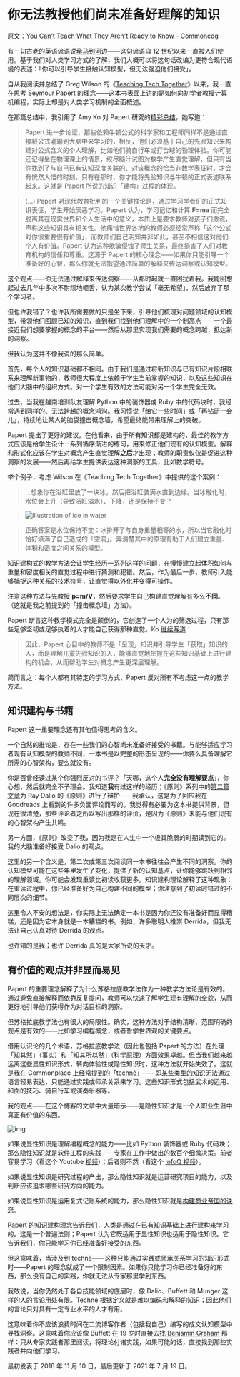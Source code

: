 # 你无法教授他们尚未准备好理解的知识

原文：[You Can't Teach What They Aren't Ready to Know - Commoncog](https://commoncog.com/you-cant-teach-what-they-arent-ready-to-know/)

有一句古老的英语谚语说[牵马到河边](https://www.phrases.org.uk/meanings/you-can-lead-a-horse-to-water.html?ref=commoncog.com)——这句谚语自 12 世纪以来一直被人们使用。基于我们对人类学习方式的了解，我们大概可以将这句话改编为更符合现代语境的表述：「你可以引导学生接触认知模型，但无法强迫他们接受」。

自从我阅读并总结了 Greg Wilson 的《[Teaching Tech Together](https://commoncog.com/teaching-tech-together/)》以来，我一直在思考 Seymour Papert 的理念——这本书表面上讲的是如何向初学者教授计算机编程，实际上却是对人类学习机制的全面概述。

在那篇总结中，我引用了 Amy Ko 对 Papert 研究的[精彩总结](https://medium.com/bits-and-behavior/mindstorms-what-did-papert-argue-and-what-does-it-mean-for-learning-and-education-c8324b58aca4?ref=commoncog.com)，她写道：

> Papert 进一步论证，那些依赖牛顿公式的科学家和工程师同样不是通过直接将公式灌输到大脑中来学习的，相反，他们必须基于自己的先验知识来构建对公式含义的个人理解，比如他们骑自行车或打台球的物理体验。你可能还记得坐在物理课上的情景，绞尽脑汁试图对数学产生直觉理解，但只有当你找到了与自己已有认知深度关联的、对该概念的恰当非数学表征时，才会有恍然大悟的时刻。只有在那时，你才能将先验知识与牛顿的正式表述联系起来。这就是 Papert 所说的知识「建构」过程的体现。

>

> (…) Papert 对现代教育批判的一个关键推论是，通过学习学者们的正式知识表征，学生开始厌恶学习。Papert 认为，学习记忆和计算 **F=ma** 而完全脱离其在现实世界和个人生活中的意义，本质上是要求教师对孩子们撒谎，声称这些知识具有相关性。他痛惜世界各地的教师必须经常声称「这个公式对你很重要很有价值」，而教师们自己明知并非如此，甚至不相信这对他们个人有价值。Papert 认为这种欺骗侵蚀了师生关系，最终损害了人们对教育机构的信任和尊重。这源于 Papert 的核心理念——如果你只能引导一个准备好的心智，那么你就无法指望通过简单的解释来传达洞察或认知模型。

这个观点——你无法通过解释来传达洞察——从那时起就一直困扰着我。我能回想起过去几年中多次不耐烦地咂舌，认为某次教学尝试「毫无希望」，然后放弃了那个学习者。

但也许我错了？也许我所需要做的只是坐下来，引导他们梳理对问题领域的认知模型，带领他们回顾已知的知识，直到我们找到他们理解中的一个制高点——一个最接近我们想要掌握的概念的平台——然后从那里实现我们需要的概念跨越，抵达新的洞察。

但我认为这并不像我说的那么简单。

首先，每个人的知识基础都不相同。由于我们是通过将新知识与已有知识片段相联系来理解新事物的，教师很大程度上依赖于学生当前掌握的知识，以及这些知识在他们大脑中的组织方式。对一个学生有效的方法可能对另一个学生完全无效。

过去，当我在越南培训队友理解 Python 中的装饰器或 Ruby 中的代码块时，我经常遇到同样的、无法跨越的概念鸿沟。我习惯说「给它一些时间」或「再钻研一会儿」，持续地让某人的脑袋撞击概念墙，希望最终能带来理解上的突破。

Papert 提出了更好的建议。在他看来，由于所有知识都是建构的，最佳的教学方式应该是给学生设计一系列循序渐进的练习，用来修正他们现有的认知模型。解释和形式化应该在学生对概念产生直觉理解**之后**才出现；教师的职责仅仅是促进这种洞察的发展——然后再给学生提供表达这种洞察的工具，比如数学符号。

举个例子，考虑 Wilson 在《Teaching Tech Together》中提供的这个案例：

> …想象你在浴缸里放了一块冰，然后把浴缸装满水直到边缘。当冰融化时，水位会上升（导致浴缸溢水）、下降，还是保持不变？

>

> ![illustration of ice in water](https://commoncog.com/content/images/2018/11/file0.svg)

>

> 正确答案是水位保持不变：冰排开了与自身重量相等的水，所以当它融化时恰好填满了自己造成的「空洞」。弄清楚其中的原理有助于人们建立重量、体积和密度之间关系的模型。

知识建构式的教学方法会让学生经历一系列这样的问题，在慢慢建立起体积如何与重量和密度相关的直觉过程中进行猜测和犯错。然后，作为最后一步，教师引入能够捕捉这种关系的技术符号，让直觉得以外化并变得可操作。

注意这种方法与先教授 **p=m/V**，然后要求学生自己构建直觉理解有多么**不同**。（这就是我之前提到的「撞击概念墙」方法）。

Papert 断言这种教学模式完全是颠倒的，它创造了一个人为的筛选过程，只有那些足够坚韧或足够执着的人才能自己获得那种直觉。Ko [继续写道](https://medium.com/bits-and-behavior/mindstorms-what-did-papert-argue-and-what-does-it-mean-for-learning-and-education-c8324b58aca4?ref=commoncog.com)：

> 因此，Papert 心目中的教师不是「呈现」知识并引导学生「获取」知识的人，而是理解儿童先验知识的人，能够直觉地把握在这些知识基础上进行建构的机会，从而帮助学生对概念产生更深层理解。

简而言之：每个人都有其特定的学习方式，Papert 反对所有不考虑这一点的教学方法。

## 知识建构与书籍

Papert 这一重要理念还有其他值得思考的含义。

一个自然的推论是，存在一些我们的心智尚未准备好接受的书籍。与能够适应学习者现有认知模型的教师不同，一本书是以完整的形态呈现的——你要么具备理解它所需的心智架构，要么就没有。

你是否曾经读过某个你强烈反对的书评？「天哪，这个人**完全没有理解要点**」，你心想，然后就完全不予理会。我知道**我**有过这样的经历；《原则》系列中的[第二篇文章](https://commoncog.com/principles-book-summary/)为 Ray Dalio 的《原则》进行了辩护——我承认，这是为了回应我在 Goodreads 上看到的许多负面评论而写的。我觉得有必要为这本书提供背景，但现在很清楚，那些评论者之所以写出那样的评价，是因为《原则》未能与他们现有的心智架构产生共鸣。

另一方面，《原则》改变了我，因为我是在人生中一个极其脆弱的时期读到它的。我的大脑准备好接受 Dalio 的观点。

这里的另一个含义是，第二次或第三次阅读同一本书往往会产生不同的洞察。你的认知模型可能在这些年里发生了变化，提供了新的认知基点，让你能够跳跃到相邻的理解领域。你可能会发现重读比初读收获更多。知识建构理论解释了这种现象：在重读过程中，你已经准备好为自己构建不同的模型；你注意到了初读时错过的不同层次的细节。

这里令人不安的想法是，你实际上无法确定一本书是因为你还没有准备好而显得糟糕，还是因为它本身就是一本糟糕的书。例如，许多聪明人推崇 Derrida，但我无法让自己认真对待 Derrida 的观点。

也许错的是我；也许 Derrida 真的是大家所说的天才。

## 有价值的观点并非显而易见

Papert 的重要理念解释了为什么苏格拉底教学法作为一种教学方法论是有效的。通过避免直接解释而依靠反复提问，教师可以快速了解学生现有理解的全貌，从而更好地引导他们获得作为对话目标的洞察。

但苏格拉底教学法也有很大的局限性。确实，这种方法对于结构清晰、范围明确的观点是有效的——比如学习编程概念，或者哲学世界观的关键要点。

借用认识论的几个术语，苏格拉底教学法（因此也包括 Papert 的方法）在处理「知其然」（事实）和「知其所以然」（科学原理）方面效果卓越。但当我们越来越远离这些显性知识形式，转向体验性或隐性知识时，这种方法就开始失效了。这就是我在 Commonplace 上经常提到的「[technê](https://commoncog.com/how-to-read-self-help/#thinkofselfhelpastechn)」——即[某些类型的知识](https://en.wikipedia.org/wiki/Tacit_knowledge?ref=commoncog.com)无法通过语言轻易表达，只能通过实践或师承关系来学习。这些知识形式包括武术的运用、和面的技巧、骑自行车或演奏乐器等。

我的观点——在这个博客的文章中大量暗示——是隐性知识才是一个人职业生涯中真正有价值的东西。

![img](https://commoncog.com/content/images/2018/11/Different-types-of-knowledge.png)

如果说显性知识是理解编程概念的能力——比如 Python 装饰器或 Ruby 代码块；那么隐性知识就是软件工程的实践——专家在工作中做出的数百个细微决策。前者容易学习（看这个 Youtube [视频](https://www.youtube.com/watch?v=mZ5IwFfqvz8&ref=commoncog.com)）；后者则不然（看这个 [InfoQ 视频](https://www.infoq.com/presentations/Simple-Made-Easy?ref=commoncog.com)）。

如果说显性知识是研究过程的产出，那么隐性知识就是运营研究项目的能力，以及判断应该追求哪些研究方向的能力。

如果说显性知识是运用复式记账系统的能力，那么隐性知识就是[构建商业帝国的诀窍](https://commoncog.com/chinese-businessmen-let-reality-be-the-teacher/)。

Papert 的知识建构理念告诉我们，人类是通过在已有知识基础上进行建构来学习的。这是一个普遍法则；Papert 认为它既适用于显性知识也适用于隐性知识。它告诉我们，你只能学习你已经准备好接受的东西。

但这意味着，当涉及到 technê——这种只能通过实践或师承关系学习的知识形式时——Papert 的理念就成了一个限制因素。如果你只能学习你已经准备好的东西，那么没有自己的实践，你就无法从专家那里学到东西。

我敢说，当你仍然处于各自技能领域的底层时，像 Dalio、Buffett 和 Munger 这样的人的言论用处有限。Technê 根据定义就是难以编码和解释的知识；因此他们的言论只对具有一定专业水平的人才有用。

这意味着你不应该浪费时间在二流博客作者（包括我自己）编写的成文认知模型中寻找洞察。这意味着你应该像 Buffett 在 19 岁时[直接去找 Benjamin Graham](https://www.cnbc.com/2017/09/28/warren-buffett-describes-a-moment-when-he-was-20-that-changed-his-life.html?ref=commoncog.com) 那样：只从专家实践者那里阅读，将理论付诸实践，如果可能的话，直接找到那些实践者并向他们学习。

最初发表于 2018 年 11 月 10 日，最后更新于 2021 年 7 月 19 日。